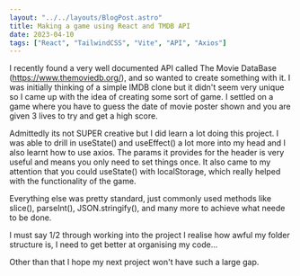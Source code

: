```yaml
---
layout: "../../layouts/BlogPost.astro"
title: Making a game using React and TMDB API
date: 2023-04-10
tags: ["React", "TailwindCSS", "Vite", "API", "Axios"]
---
```


I recently found a very well documented API called The Movie DataBase (https://www.themoviedb.org/), and so wanted to create something with it. I was initially thinking of a simple IMDB clone but it didn't seem very unique so I came up with the idea of creating some sort of game. I settled on a game where you have to guess the date of movie poster shown and you are given 3 lives to try and get a high score. 

Admittedly its not SUPER creative but I did learn a lot doing this project. I was able to drill in useState() and useEffect() a lot more into my head and I also learnt how to use axios. The params it provides for the header is very useful and means you only need to set things once. It also came to my attention that you could useState() with localStorage, which really helped with the functionality of the game. 

Everything else was pretty standard, just commonly used methods like slice(), parseInt(), JSON.stringify(), and many more to achieve what neede to be done.

I must say 1/2 through working into the project I realise how awful my folder structure is, I need to get better at organising my code...

Other than that I hope my next project won't have such a large gap.